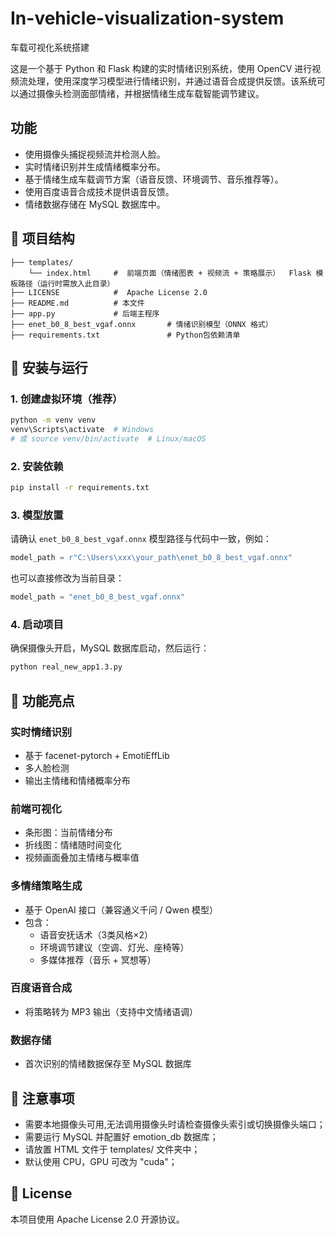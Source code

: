# In-vehicle-visualization-system
车载可视化系统搭建

这是一个基于 Python 和 Flask 构建的实时情绪识别系统，使用 OpenCV 进行视频流处理，使用深度学习模型进行情绪识别，并通过语音合成提供反馈。该系统可以通过摄像头检测面部情绪，并根据情绪生成车载智能调节建议。

## 功能

- 使用摄像头捕捉视频流并检测人脸。
- 实时情绪识别并生成情绪概率分布。
- 基于情绪生成车载调节方案（语音反馈、环境调节、音乐推荐等）。
- 使用百度语音合成技术提供语音反馈。
- 情绪数据存储在 MySQL 数据库中。

## 📁 项目结构

```
├── templates/
    └── index.html     #  前端页面（情绪图表 + 视频流 + 策略展示）  Flask 模板路径（运行时需放入此目录）
├── LICENSE            #  Apache License 2.0
├── README.md          # 本文件
├── app.py             # 后端主程序
├── enet_b0_8_best_vgaf.onnx       # 情绪识别模型（ONNX 格式）
├── requirements.txt               # Python包依赖清单

```

## 🔧 安装与运行

### 1. 创建虚拟环境（推荐）

```bash
python -m venv venv
venv\Scripts\activate  # Windows
# 或 source venv/bin/activate  # Linux/macOS
```

### 2. 安装依赖

```bash
pip install -r requirements.txt
```

### 3. 模型放置

请确认 `enet_b0_8_best_vgaf.onnx` 模型路径与代码中一致，例如：

```python
model_path = r"C:\Users\xxx\your_path\enet_b0_8_best_vgaf.onnx"
```

也可以直接修改为当前目录：

```python
model_path = "enet_b0_8_best_vgaf.onnx"
```

### 4. 启动项目

确保摄像头开启，MySQL 数据库启动，然后运行：

```bash
python real_new_app1.3.py
```



## 🌟 功能亮点

### 实时情绪识别
- 基于 facenet-pytorch + EmotiEffLib
- 多人脸检测
- 输出主情绪和情绪概率分布

### 前端可视化
- 条形图：当前情绪分布
- 折线图：情绪随时间变化
- 视频画面叠加主情绪与概率值

### 多情绪策略生成
- 基于 OpenAI 接口（兼容通义千问 / Qwen 模型）
- 包含：
  - 语音安抚话术（3类风格×2）
  - 环境调节建议（空调、灯光、座椅等）
  - 多媒体推荐（音乐 + 冥想等）

### 百度语音合成
- 将策略转为 MP3 输出（支持中文情绪语调）

### 数据存储
- 首次识别的情绪数据保存至 MySQL 数据库

## 📌 注意事项

- 需要本地摄像头可用,无法调用摄像头时请检查摄像头索引或切换摄像头端口；
- 需要运行 MySQL 并配置好 emotion_db 数据库；
- 请放置 HTML 文件于 templates/ 文件夹中；
- 默认使用 CPU，GPU 可改为 "cuda"；

## 📃 License

本项目使用 Apache License 2.0 开源协议。
